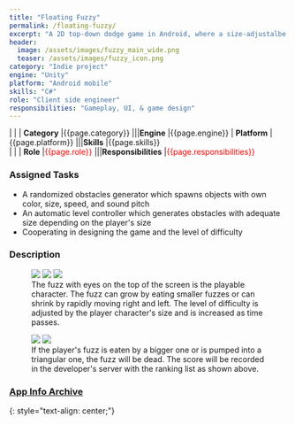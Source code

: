 ```yaml
---
title: "Floating Fuzzy"
permalink: /floating-fuzzy/
excerpt: "A 2D top-down dodge game in Android, where a size-adjustalbe fuzz should avoid other incoming fuzzies."
header:
  image: /assets/images/fuzzy_main_wide.png
  teaser: /assets/images/fuzzy_icon.png
category: "Indie project"
engine: "Unity"
platform: "Android mobile"
skills: "C#"
role: "Client side engineer"
responsibilities: "Gameplay, UI, & game design"
---
```


| |
| **Category**	|{{page.category}}									|||**Engine**			|{{page.engine}}
| **Platform**	|{{page.platform}}								|||**Skills**			|{{page.skills}}	
| |
| **Role**		|<span style="color:red">{{page.role}}</span>	|||**Responsibilities**	|<span style="color:red">{{page.responsibilities}}</span>

### Assigned Tasks
 - A randomized obstacles generator which spawns objects with own color, size, speed, and sound pitch
 - An automatic level controller which generates obstacles with adequate size depending on the player's size
 - Cooperating in designing the game and the level of difficulty

### Description
<figure class="third">
	<img src="/assets/images/fuzzy_tutorial.jpg">
	<img src="/assets/images/fuzzy_ingame_1.jpg">
	<img src="/assets/images/fuzzy_ingame_2.jpg">
	<figcaption>The fuzz with eyes on the top of the screen is the playable character. The fuzz can grow by eating smaller fuzzes or can shrink by rapidly moving right and left. The level of difficulty is adjusted by the player character's size and is increased as time passes.</figcaption>
</figure>

<figure class="half">
	<img src="/assets/images/fuzzy_ingame_dead.jpg">
	<img src="/assets/images/fuzzy_rank.jpg">
	<figcaption>If the player's fuzz is eaten by a bigger one or is pumped into a triangular one, the fuzz will be dead. The score will be recorded in the developer's server with the ranking list as shown above.</figcaption>
</figure>

### [App Info Archive](https://apkpure.com/floating-fuzzy/com.MangoCompany.FloatingFuzzy)
{: style="text-align: center;"}
